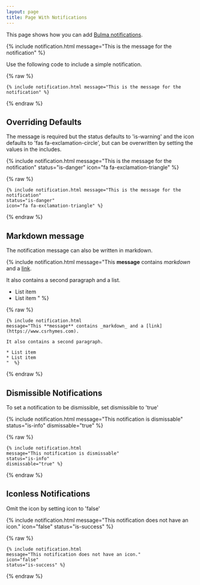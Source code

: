 ```yaml
---
layout: page
title: Page With Notifications
---
```


This page shows how you can add [Bulma notifications](https://bulma.io/documentation/elements/notification/).

{% include notification.html message="This is the message for the notification" %}

Use the following code to include a simple notification. 

{% raw %}
```liquid
{% include notification.html message="This is the message for the notification" %}
```
{% endraw %}

## Overriding Defaults

The message is required but the status defaults to 'is-warning' and the icon defaults to 'fas fa-exclamation-circle', but can be overwritten by setting the values in the includes.

{% include notification.html message="This is the message for the notification" 
status="is-danger" 
icon="fa fa-exclamation-triangle" %}

{% raw %}
```liquid
{% include notification.html message="This is the message for the notification" 
status="is-danger" 
icon="fa fa-exclamation-triangle" %}
```
{% endraw %}

## Markdown message

The notification message can also be written in markdown. 

{% include notification.html 
message="This **message** contains _markdown_ and a [link](https://www.csrhymes.com).

It also contains a second paragraph and a list.

* List item
* List item
"  %}

{% raw %}
```liquid
{% include notification.html 
message="This **message** contains _markdown_ and a [link](https://www.csrhymes.com).

It also contains a second paragraph.

* List item
* List item
"  %}
```
{% endraw %}

## Dismissible Notifications

To set a notification to be dismissible, set dismissible to 'true'

{% include notification.html
message="This notification is dismissable"
status="is-info"
dismissable="true" %}

{% raw %}
```liquid
{% include notification.html
message="This notification is dismissable"
status="is-info"
dismissable="true" %}
```
{% endraw %}

## Iconless Notifications

Omit the icon by setting icon to 'false'

{% include notification.html
message="This notification does not have an icon."
icon="false"
status="is-success" %}

{% raw %}
```liquid
{% include notification.html
message="This notification does not have an icon."
icon="false"
status="is-success" %}
```
{% endraw %}
